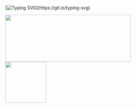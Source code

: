 [![Typing SVG](https://readme-typing-svg.demolab.com?font=Montserrat&pause=1000&color=000000&width=435&lines=%E2%9C%A8+Ol%C3%A1+mundo!+Meu+nome+%C3%A9+Leila+Brum%E2%9C%A8;%F0%9F%91%A9%F0%9F%8F%BB%E2%80%8D%F0%9F%92%BB+Tenho+20+anos+e+estudo+ADS+na+FATEC;%F0%9F%98%8A+Prazer+em+conhec%C3%AA-los!;%F0%9F%A4%97+Sejam+bem-vindos!)](https://git.io/typing-svg)

<div>
	<a href="https://github.com/LeilaBrum">
	<img height="150em" width="400em" src="https://github-readme-stats.vercel.app/api?username=leilabrum&show_icons=true&theme=buefy&include_all_commits=true&count_private=true&hide=prs,issues"/>
	<img height="130em" src="https://github-readme-stats.vercel.app/api/top-langs/?username=leilabrum&layout=compact&langs_count=16&theme=buefy"/>
<div>
